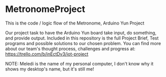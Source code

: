 # MetronomeProject
This is the code / logic flow of the Metronome, Arduino Yun Project


Our project task to have the Arduino Yun board take input, do something, and provide output.
Included in this repository is the full Project Brief, Test programs and possible solutions to our chosen problem.
You can find more about our team's thought process, challenges and progress at: https://trello.com/b/inEctDv3/iot-project


NOTE: Meledi is the name of my personal computer, I don't know why it shows my desktop's name, but it's still me!
